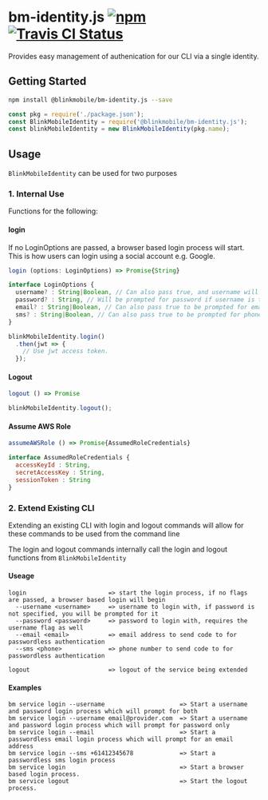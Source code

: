 # bm-identity.js [![npm](https://img.shields.io/npm/v/@blinkmobile/bm-identity.svg?maxAge=2592000)](https://www.npmjs.com/package/@blinkmobile/bm-identity) [![Travis CI Status](https://travis-ci.org/blinkmobile/bm-identity.js.svg?branch=master)](https://travis-ci.org/blinkmobile/bm-identity.js)

Provides easy management of authenication for our CLI via a single identity.

## Getting Started

```sh
npm install @blinkmobile/bm-identity.js --save
```

```js
const pkg = require('./package.json');
const BlinkMobileIdentity = require('@blinkmobile/bm-identity.js');
const blinkMobileIdentity = new BlinkMobileIdentity(pkg.name);
```

## Usage

`BlinkMobileIdentity` can be used for two purposes

### 1. Internal Use

Functions for the following:

#### login

If no LoginOptions are passed, a browser based login process will start. This is how users can login using a social account e.g. Google.

```js
login (options: LoginOptions) => Promise{String}
```

```js
interface LoginOptions {
  username? : String|Boolean, // Can also pass true, and username will be prompted for
  password? : String, // Will be prompted for password if username is truthy
  email? : String|Boolean, // Can also pass true to be prompted for email address
  sms? : String|Boolean, // Can also pass true to be prompted for phone number
}
```

```js
blinkMobileIdentity.login()
  .then(jwt => {
    // Use jwt access token.
  });
```

#### Logout

```js
logout () => Promise
```

```js
blinkMobileIdentity.logout();
```

#### Assume AWS Role

```js
assumeAWSRole () => Promise{AssumedRoleCredentials}
```

```js
interface AssumedRoleCredentials {
  accessKeyId : String,
  secretAccessKey : String,
  sessionToken : String
}
```

### 2. Extend Existing CLI

Extending an existing CLI with login and logout commands will allow for these commands to be used from the command line

The login and logout commands internally call the login and logout functions from `BlinkMobileIdentity`

#### Useage

```
login                       => start the login process, if no flags are passed, a browser based login will begin
  --username <username>     => username to login with, if password is not specified, you will be prompted for it
  --password <password>	    => password to login with, requires the username flag as well
  --email <email>           => email address to send code to for passwordless authentication
  --sms <phone>             => phone number to send code to for passwordless authentication

logout                      => logout of the service being extended
```

#### Examples

```
bm service login --username                     => Start a username and password login process which will prompt for both
bm service login --username email@provider.com  => Start a username and password login process which will prompt for password only
bm service login --email                        => Start a passwordless email login process which will prompt for an email address
bm service login --sms +61412345678             => Start a passwordless sms login process
bm service login                                => Start a browser based login process.
bm service logout                               => Start the logout process.
```
